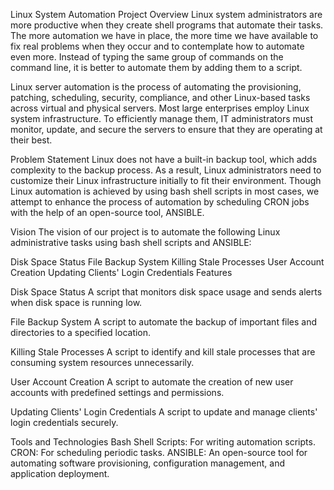Linux System Automation Project
Overview
Linux system administrators are more productive when they create shell programs that automate their tasks. The more automation we have in place, the more time we have available to fix real problems when they occur and to contemplate how to automate even more. Instead of typing the same group of commands on the command line, it is better to automate them by adding them to a script.

Linux server automation is the process of automating the provisioning, patching, scheduling, security, compliance, and other Linux-based tasks across virtual and physical servers. Most large enterprises employ Linux system infrastructure. To efficiently manage them, IT administrators must monitor, update, and secure the servers to ensure that they are operating at their best.

Problem Statement
Linux does not have a built-in backup tool, which adds complexity to the backup process. As a result, Linux administrators need to customize their Linux infrastructure initially to fit their environment. Though Linux automation is achieved by using bash shell scripts in most cases, we attempt to enhance the process of automation by scheduling CRON jobs with the help of an open-source tool, ANSIBLE.

Vision
The vision of our project is to automate the following Linux administrative tasks using bash shell scripts and ANSIBLE:

Disk Space Status File Backup System Killing Stale Processes User Account Creation Updating Clients' Login Credentials Features

Disk Space Status
A script that monitors disk space usage and sends alerts when disk space is running low.

File Backup System
A script to automate the backup of important files and directories to a specified location.

Killing Stale Processes
A script to identify and kill stale processes that are consuming system resources unnecessarily.

User Account Creation
A script to automate the creation of new user accounts with predefined settings and permissions.

Updating Clients' Login Credentials
A script to update and manage clients' login credentials securely.

Tools and Technologies
Bash Shell Scripts: For writing automation scripts. CRON: For scheduling periodic tasks. ANSIBLE: An open-source tool for automating software provisioning, configuration management, and application deployment.
